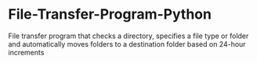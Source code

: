 # File-Transfer-Program-Python
File transfer program that checks a directory, specifies a file type or folder and automatically moves folders to a destination folder based on 24-hour increments
